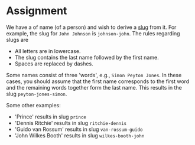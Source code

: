 # Assignment

We have a of name (of a person) and wish to derive a [slug](https://en.wikipedia.org/wiki/Clean_URL#Slug) from it. For example, the slug for `John Johnson` is `johnson-john`.
The rules regarding slugs are

* All letters are in lowercase.
* The slug contains the last name followed by the first name.
* Spaces are replaced by dashes.

Some names consist of three 'words', e.g., `Simon Peyton Jones`. In
these cases, you should assume that the first name
corresponds to the first word and the remaining words together
form the last name. This results in the slug `peyton-jones-simon`.

Some other examples:

* 'Prince' results in slug `prince`
* 'Dennis Ritchie' results in slug `ritchie-dennis`
* 'Guido van Rossum' results in slug `van-rossum-guido`
* 'John Wilkes Booth' results in slug `wilkes-booth-john`
